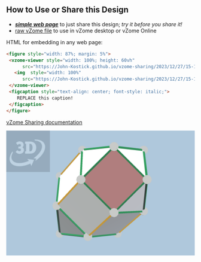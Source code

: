 
## How to Use or Share this Design

 - [***simple web page***](<https://John-Kostick.github.io/vzome-sharing/2023/12/27/15-12-19-J36-Elongated-triangular-gyrobicupola-Polygon12/>) to just share this design; *try it before you share it!*
 - [raw vZome file](<https://raw.githubusercontent.com/John-Kostick/vzome-sharing/main/2023/12/27/15-12-19-J36-Elongated-triangular-gyrobicupola-Polygon12/J36-Elongated-triangular-gyrobicupola-Polygon12.vZome>) to use in vZome desktop or vZome Online
 
 HTML for embedding in any web page:
 ```html
<figure style="width: 87%; margin: 5%">
  <vzome-viewer style="width: 100%; height: 60vh"
       src="https://John-Kostick.github.io/vzome-sharing/2023/12/27/15-12-19-J36-Elongated-triangular-gyrobicupola-Polygon12/J36-Elongated-triangular-gyrobicupola-Polygon12.vZome" >
    <img  style="width: 100%"
       src="https://John-Kostick.github.io/vzome-sharing/2023/12/27/15-12-19-J36-Elongated-triangular-gyrobicupola-Polygon12/J36-Elongated-triangular-gyrobicupola-Polygon12.png" >
  </vzome-viewer>
  <figcaption style="text-align: center; font-style: italic;">
     REPLACE this caption!
  </figcaption>
</figure>
 ```

[vZome Sharing documentation](https://vzome.github.io/vzome/sharing.html#how-it-works)

![Image](<J36-Elongated-triangular-gyrobicupola-Polygon12.png>)

